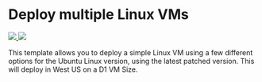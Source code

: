 # Deploy multiple Linux VMs

<a href="https://portal.azure.com/#create/Microsoft.Template/uri/https%3A%2F%2Fraw.githubusercontent.com%2Ftanewill%2Fsandbox%2FUbuntu%2FDeployMultiVM%2FdeployMultiVM.json" target="_blank">
    <img src="http://azuredeploy.net/deploybutton.png"/>
</a>
<a href="http://armviz.io/#/?load=https%3A%2F%2Fraw.githubusercontent.com%2Ftanewill%2Fsandbox%2FUbuntu%2FDeployMultiVM%2FdeployMultiVM.json" target="_blank">
    <img src="http://armviz.io/visualizebutton.png"/>
</a>


This template allows you to deploy a simple Linux VM using a few different options for the Ubuntu Linux version, using the latest patched version. This will deploy in West US on a D1 VM Size.
